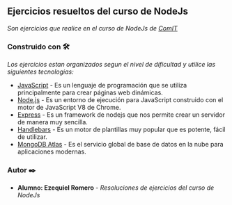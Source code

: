 ## Ejercicios resueltos del curso de NodeJs

_Son ejercicios que realice en el curso de NodeJs de [ComIT](http://www.comunidadit.org/)_

### Construido con 🛠️
_Los ejercicios estan organizados segun el nivel de dificultad y utilice las siguientes tecnologias:_

* [JavaScript](https://developer.mozilla.org/es/docs/Web/JavaScript) - Es un lenguaje de programación que se utiliza principalmente para crear páginas web dinámicas.
* [Node.js](https://nodejs.org/es/) - Es un entorno de ejecución para JavaScript construido con el motor de JavaScript V8 de Chrome.
* [Express](https://expressjs.com/es/) - Es un framework de nodejs que nos permite crear un servidor de manera muy sencilla.
* [Handlebars](https://handlebarsjs.com/) - Es un motor de plantillas muy popular que es potente, fácil de utilizar.
* [MongoDB Atlas](https://www.mongodb.com/cloud/atlas) - Es el servicio global de base de datos en la nube para aplicaciones modernas.

### Autor ✒️

* **Alumno: Ezequiel Romero** - *Resoluciones de ejercicios del curso de NodeJs* 
